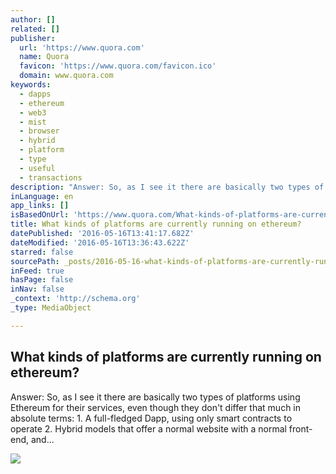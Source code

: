 ```yaml
---
author: []
related: []
publisher:
  url: 'https://www.quora.com'
  name: Quora
  favicon: 'https://www.quora.com/favicon.ico'
  domain: www.quora.com
keywords:
  - dapps
  - ethereum
  - web3
  - mist
  - browser
  - hybrid
  - platform
  - type
  - useful
  - transactions
description: "Answer: So, as I see it there are basically two types of platforms using Ethereum for their services, even though they don't differ that much in absolute terms: 1. A full-fledged Dapp, using only smart contracts to operate 2. Hybrid models that offer a normal website with a normal front-end, and..."
inLanguage: en
app_links: []
isBasedOnUrl: 'https://www.quora.com/What-kinds-of-platforms-are-currently-running-on-ethereum'
title: What kinds of platforms are currently running on ethereum?
datePublished: '2016-05-16T13:41:17.682Z'
dateModified: '2016-05-16T13:36:43.622Z'
starred: false
sourcePath: _posts/2016-05-16-what-kinds-of-platforms-are-currently-running-on-ethereum.md
inFeed: true
hasPage: false
inNav: false
_context: 'http://schema.org'
_type: MediaObject

---
```

<article style=""><h1>What kinds of platforms are currently running on ethereum?</h1><p>Answer: So, as I see it there are basically two types of platforms using Ethereum for their services, even though they don't differ that much in absolute terms: 1. A full-fledged Dapp, using only smart contracts to operate 2. Hybrid models that offer a normal website with a normal front-end, and...</p><img src="https://qsf.is.quoracdn.net/-images.new_grid.fb_share_default.pnge6dde9cfa6e03c43.png" /></article>